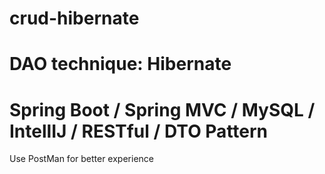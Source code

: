 # crud-hibernate
# DAO technique: Hibernate
# Spring Boot / Spring MVC / MySQL / IntellIJ / RESTful / DTO Pattern

Use PostMan for better experience
